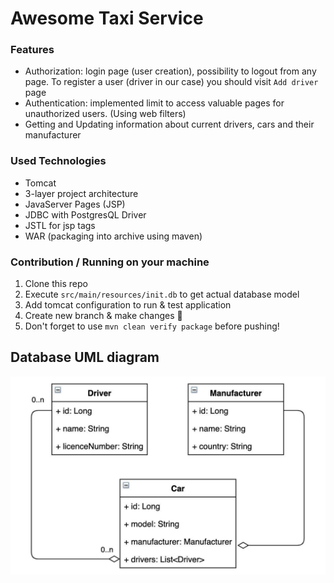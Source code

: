 # Awesome Taxi Service

### Features

- Authorization: login page (user creation), possibility to logout from any page. To register a user (driver in our case) you should visit `Add driver` page
- Authentication: implemented limit to access valuable pages for unauthorized users. (Using web filters)
- Getting and Updating information about current drivers, cars and their manufacturer

### Used Technologies

- Tomcat
- 3-layer project architecture
- JavaServer Pages (JSP)
- JDBC with PostgresQL Driver
- JSTL for jsp tags
- WAR (packaging into archive using maven)

### Contribution / Running on your machine

1. Clone this repo
2. Execute `src/main/resources/init.db` to get actual database model
3. Add tomcat configuration to run & test application
4. Create new branch & make changes 🚀
5. Don't forget to use `mvn clean verify package` before pushing!

## Database UML diagram
![img.png](uml.png)
